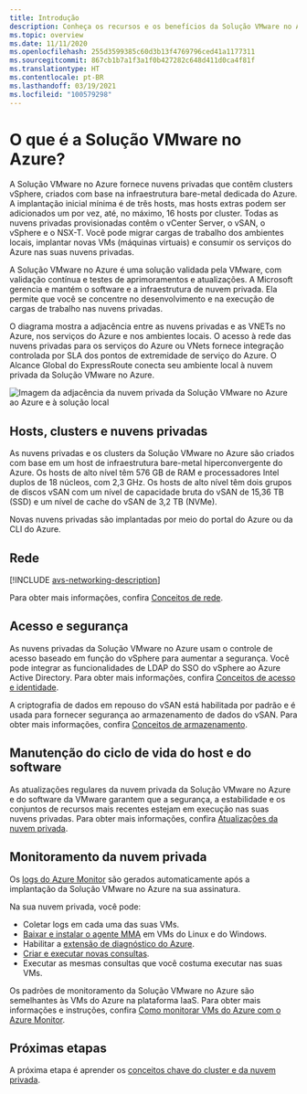 ```yaml
---
title: Introdução
description: Conheça os recursos e os benefícios da Solução VMware no Azure para implantar e gerenciar cargas de trabalho baseadas no VMware no Azure.
ms.topic: overview
ms.date: 11/11/2020
ms.openlocfilehash: 255d3599385c60d3b13f4769796ced41a1177311
ms.sourcegitcommit: 867cb1b7a1f3a1f0b427282c648d411d0ca4f81f
ms.translationtype: HT
ms.contentlocale: pt-BR
ms.lasthandoff: 03/19/2021
ms.locfileid: "100579298"
---
```

# <a name="what-is-azure-vmware-solution"></a>O que é a Solução VMware no Azure?

A Solução VMware no Azure fornece nuvens privadas que contêm clusters vSphere, criados com base na infraestrutura bare-metal dedicada do Azure. A implantação inicial mínima é de três hosts, mas hosts extras podem ser adicionados um por vez, até, no máximo, 16 hosts por cluster.  Todas as nuvens privadas provisionadas contêm o vCenter Server, o vSAN, o vSphere e o NSX-T. Você pode migrar cargas de trabalho dos ambientes locais, implantar novas VMs (máquinas virtuais) e consumir os serviços do Azure nas suas nuvens privadas.

A Solução VMware no Azure é uma solução validada pela VMware, com validação contínua e testes de aprimoramentos e atualizações. A Microsoft gerencia e mantém o software e a infraestrutura de nuvem privada. Ela permite que você se concentre no desenvolvimento e na execução de cargas de trabalho nas nuvens privadas. 

O diagrama mostra a adjacência entre as nuvens privadas e as VNETs no Azure, nos serviços do Azure e nos ambientes locais. O acesso à rede das nuvens privadas para os serviços do Azure ou VNets fornece integração controlada por SLA dos pontos de extremidade de serviço do Azure. O Alcance Global do ExpressRoute conecta seu ambiente local à nuvem privada da Solução VMware no Azure. 

![Imagem da adjacência da nuvem privada da Solução VMware no Azure ao Azure e à solução local](./media/adjacency-overview-drawing-final.png)

## <a name="hosts-clusters-and-private-clouds"></a>Hosts, clusters e nuvens privadas

As nuvens privadas e os clusters da Solução VMware no Azure são criados com base em um host de infraestrutura bare-metal hiperconvergente do Azure. Os hosts de alto nível têm 576 GB de RAM e processadores Intel duplos de 18 núcleos, com 2,3 GHz. Os hosts de alto nível têm dois grupos de discos vSAN com um nível de capacidade bruta do vSAN de 15,36 TB (SSD) e um nível de cache do vSAN de 3,2 TB (NVMe).

Novas nuvens privadas são implantadas por meio do portal do Azure ou da CLI do Azure.

## <a name="networking"></a>Rede

[!INCLUDE [avs-networking-description](includes/azure-vmware-solution-networking-description.md)]

Para obter mais informações, confira [Conceitos de rede](concepts-networking.md).

## <a name="access-and-security"></a>Acesso e segurança

As nuvens privadas da Solução VMware no Azure usam o controle de acesso baseado em função do vSphere para aumentar a segurança. Você pode integrar as funcionalidades de LDAP do SSO do vSphere ao Azure Active Directory. Para obter mais informações, confira [Conceitos de acesso e identidade](concepts-identity.md).  

A criptografia de dados em repouso do vSAN está habilitada por padrão e é usada para fornecer segurança ao armazenamento de dados do vSAN. Para obter mais informações, confira [Conceitos de armazenamento](concepts-storage.md).

## <a name="host-and-software-lifecycle-maintenance"></a>Manutenção do ciclo de vida do host e do software

As atualizações regulares da nuvem privada da Solução VMware no Azure e do software da VMware garantem que a segurança, a estabilidade e os conjuntos de recursos mais recentes estejam em execução nas suas nuvens privadas. Para obter mais informações, confira [Atualizações da nuvem privada](concepts-upgrades.md).

## <a name="monitoring-your-private-cloud"></a>Monitoramento da nuvem privada

Os [logs do Azure Monitor](../azure-monitor/overview.md) são gerados automaticamente após a implantação da Solução VMware no Azure na sua assinatura. 

Na sua nuvem privada, você pode:
- Coletar logs em cada uma das suas VMs.
- [Baixar e instalar o agente MMA](../azure-monitor/agents/log-analytics-agent.md#installation-options) em VMs do Linux e do Windows.
- Habilitar a [extensão de diagnóstico do Azure](../azure-monitor/agents/diagnostics-extension-overview.md).
- [Criar e executar novas consultas](../azure-monitor/logs/data-platform-logs.md#log-queries).
- Executar as mesmas consultas que você costuma executar nas suas VMs.

Os padrões de monitoramento da Solução VMware no Azure são semelhantes às VMs do Azure na plataforma IaaS. Para obter mais informações e instruções, confira [Como monitorar VMs do Azure com o Azure Monitor](../azure-monitor/vm/monitor-vm-azure.md).

## <a name="next-steps"></a>Próximas etapas

A próxima etapa é aprender os [conceitos chave do cluster e da nuvem privada](concepts-private-clouds-clusters.md).

<!-- LINKS - external -->

<!-- LINKS - internal -->
[concepts-private-clouds-clusters]: ./concepts-private-clouds-clusters.md
